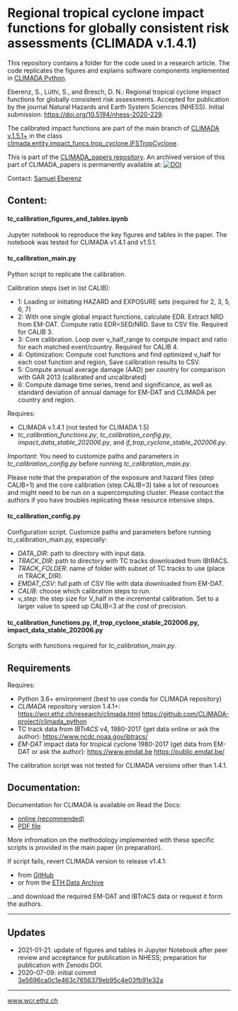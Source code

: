 # Regional tropical cyclone impact functions for globally consistent risk assessments (CLIMADA v.1.4.1)

This repository contains a folder for the code used in a research article. The code replicates the figures and explains software components implemented in [CLIMADA Python](https://github.com/CLIMADA-project/climada_python).

Eberenz, S., Lüthi, S., and Bresch, D. N.: Regional tropical cyclone impact functions for globally consistent risk assessments. Accepted for publication by the journal Natural Hazards and Earth System Sciences (NHESS). Initial submission: https://doi.org/10.5194/nhess-2020-229.       

The calibrated impact functions are part of the main branch of [CLIMADA v.1.5.1+](https://github.com/CLIMADA-project/climada_python/releases) 
in the class [climada.entity.impact_funcs.trop_cyclone.IFSTropCyclone](https://github.com/CLIMADA-project/climada_python/blob/main/climada/entity/impact_funcs/trop_cyclone.py).

This is part of the [CLIMADA_papers repository](https://github.com/CLIMADA-project/climada_papers/). An archived version of this part of CLIMADA_papers is permanently available at: [![DOI](https://zenodo.org/badge/333036354.svg)](https://zenodo.org/badge/latestdoi/333036354)

Contact: [Samuel Eberenz](mailto:samuel.eberenz@usys.ethz.ch)

## Content:

#### tc_calibration_figures_and_tables.ipynb
Jupyter notebook to reproduce the key figures and tables in the paper.
The notebook was tested for CLIMADA v1.4.1 and v1.5.1.

#### tc_calibration_main.py
Python script to replicate the calibration.

Calibration steps (set in list CALIB):
* 1:  Loading or initiating HAZARD and EXPOSURE sets (required for 2, 3, 5, 6, 7)
* 2:  With one single global impact functions, calculate EDR. Extract NRD from EM-DAT.
        Compute ratio EDR=SED/NRD. Save to CSV file. Required for CALIB 3.
* 3:  Core calibration. Loop over v_half_range to compute impact and ratio for each matched event/country. Required for CALIB 4.
* 4:  Optimization: Compute cost functions and find optimized v_half for each cost function and region,
        Save calibration results to CSV.
* 5:  Compute annual average damage (AAD) per country for comparison with GAR 2013 (calibrated and uncalibrated)
* 6:  Compute damage time series, trend and significance, as well as standard deviation of annual damage for EM-DAT and CLIMADA per country and region.

Requires:
* CLIMADA v.1.4.1 (not tested for CLIMADA 1.5)
* *tc_calibration_functions.py*, *tc_calibration_config.py*, *impact_data_stable_202006.py*, and *if_trop_cyclone_stable_202006.py*.

_Important_: You need to customize paths and parameters in *tc_calibration_config.py* before running *tc_calibration_main.py*.

Please note that the preparation of the exposure and hazard files (step CALIB=1)
and the core calibration (step CALIB=3) take a lot of resources and might need to
be run on a supercomputing cluster. Please contact the authors if you have troubles
replicating these resource intensive steps.

#### tc_calibration_config.py
Configuration script.
Customize paths and parameters before running tc_calibration_main.py,
especially:
* *DATA_DIR*: path to directory with input data.
* *TRACK_DIR*: path to directory with TC tracks downloaded from IBtRACS.
* *TRACK_FOLDER*: name of folder with subset of TC tracks to use (place in TRACK_DIR).
* *EMDAT_CSV*: full path of CSV file with data downloaded from EM-DAT.
* *CALIB*: choose which calibration steps to run.
* *v_step*: the step size for V_half in the incremental calibration. Set to a larger value to speed up CALIB=3 at the cost of precision.

#### tc_calibration_functions.py, if_trop_cyclone_stable_202006.py, impact_data_stable_202006.py
Scripts with functions required for *tc_calibration_main.py*.


## Requirements

Requires:
* Python 3.6+ environment (best to use conda for CLIMADA repository)
* _CLIMADA_ repository version 1.4.1+:
        https://wcr.ethz.ch/research/climada.html
        https://github.com/CLIMADA-project/climada_python
* TC track data from _IBTrACS_ v4, 1980-2017 (get data online or ask the author):
        https://www.ncdc.noaa.gov/ibtracs/
* _EM-DAT_ impact data for tropical cyclone 1980-2017 (get data from EM-DAT or ask the author):
        https://www.emdat.be
        https://public.emdat.be/

The calibration script was not tested for CLIMADA versions other than 1.4.1.

## Documentation:

Documentation for CLIMADA is available on Read the Docs:
* [online (recommended)](https://climada-python.readthedocs.io/en/stable/)
* [PDF file](https://buildmedia.readthedocs.org/media/pdf/climada-python/stable/climada-python.pdf)

More infromation on the methodology implemented with these specific scripts is provided in the main paper (in preparation).

If script fails, revert CLIMADA version to release v1.4.1:
* from [GitHub](https://github.com/CLIMADA-project/climada_python/releases/tag/v1.4.1)
* or from the [ETH Data Archive](http://doi.org/10.5905/ethz-1007-252)

...and download the required EM-DAT and IBTrACS data or request it form the authors.

-----

## Updates
* 2021-01-21: update of figures and tables in Jupyter Notebook after peer review and acceptance for publication in NHESS; preparation for publication with Zenodo DOI.
* 2020-07-09: initial commit [3e5696ca0c1e463c7656379eb95c4e03fb91e32a](https://github.com/CLIMADA-project/climada_papers/commit/3e5696ca0c1e463c7656379eb95c4e03fb91e32a)
-----

www.wcr.ethz.ch
